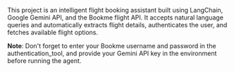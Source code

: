 This project is an intelligent flight booking assistant built using LangChain, Google Gemini API, and the Bookme flight API. It accepts natural language queries and automatically extracts flight details, authenticates the user, and fetches available flight options.

**Note**:
Don't forget to enter your Bookme username and password in the authentication_tool, and provide your Gemini API key in the environment before running the agent.
